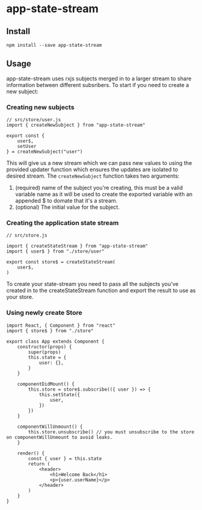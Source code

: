# app-state-stream

## Install 

```npm install --save app-state-stream```

## Usage

app-state-stream uses rxjs subjects merged in to a larger stream to share information between different subsribers. To start if you need to create a new subject:

### Creating new subjects

```
// src/store/user.js
import { createNewSubject } from "app-state-stream"

export const {
	user$,
	setUser
} = createNewSubject("user")

```

This will give us a new stream which we can pass new values to using the provided updater function which ensures the updates are isolated to desired stream. The `createNewSubject` function takes two arguments:
1) (required) name of the subject you're creating, this must be a valid variable name as it will be used to create the exported variable with an appended $ to domate that it's a stream.
2) (optional) The initial value for the subject.

### Creating the application state stream

```
// src/store.js

import { createStateStream } from "app-state-stream"
import { user$ } from "./store/user"

export const store$ = createStateStream(
	user$,
)
```

To create your state-stream you need to pass all the subjects you've created in to the createStateStream function and export the result to use as your store.

### Using newly create Store

```
import React, { Component } from "react"
import { store$ } from "./store"

export class App extends Component {
	constructor(props) {
		super(props)
		this.state = {
			user: {},
		}
	}

	componentDidMount() {
		this.store = store$.subscribe(({ user }) => {
			this.setState({
				user,
			})
		})
	}

	componentWillUnmount() {
		this.store.unsubscribe() // you must unsubscribe to the store on componentWillUnmount to avoid leaks.
	}

	render() {
		const { user } = this.state
		return (
			<header>
				<h1>Welcome Back</h1>
				<p>{user.userName}</p>
			</header>
		)
	}
}
```

